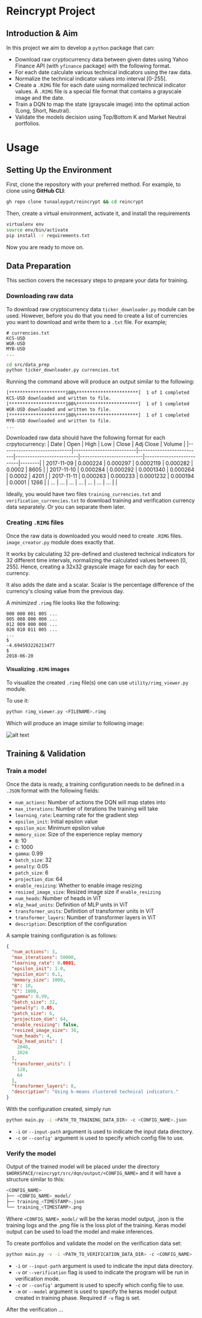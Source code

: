 # Reincrypt Project

## Introduction & Aim

In this project we aim to develop a `python` package that can:

- Download raw cryptocurrency data between given dates using Yahoo Finance API (with `yfinance` package) with the following format.
- For each date calculate various technical indicators using the raw data.
- Normalize the technical indicator values into interval [0-255].
- Create a `.RIMG` file for each date using normalized technical indicator values. A `.RIMG` file is a special file format that contains a grayscale image and the date.
- Train a DQN to map the state (grayscale image) into the optimal action (Long, Short, Neutral).
- Validate the models decision using Top/Bottom K and Market Neutral portfolios.


# Usage

## Setting Up the Environment

First, clone the repository with your preferred method. For example, to clone using **GitHub CLI**:
```bash
gh repo clone tunaalaygut/reincrypt && cd reincrypt
```

Then, create a virtual environment, activate it, and install the requirements 
```bash
virtualenv env
source env/bin/activate
pip install -r requirements.txt
```

Now you are ready to move on.

## Data Preparation

This section covers the necessary steps to prepare your data for training.

### Downloading raw data

To download raw cryptocurrency data `ticker_downloader.py` module can be used. However, before you do that you need to create a list of currencies you want to download and write them to a `.txt` file. For example;

```
# currencies.txt
KCS-USD
WGR-USD
MYB-USD
...
```

```bash
cd src/data_prep
python ticker_downloader.py currencies.txt
```

Running the command above will produce an output similar to the following:

```bash
[*********************100%***********************]  1 of 1 completed
KCS-USD downloaded and written to file.
[*********************100%***********************]  1 of 1 completed
WGR-USD downloaded and written to file.
[*********************100%***********************]  1 of 1 completed
MYB-USD downloaded and written to file.
...
```

Downloaded raw data should have the following format for each crpytocurrency:
| Date                        | Open                     | High                     | Low                      | Close                    | Adj Close                | Volume |
|-----------------------------|--------------------------|--------------------------|--------------------------|--------------------------|--------------------------|--------|
| 2017-11-09    | 0.000224  | 0.000297   | 0.0002119   | 0.000282    | 0.0002   | 8605   |
| 2017-11-10    | 0.000284   | 0.000292   | 0.0001340    | 0.000264   | 0.0002    | 4201   |
| 2017-11-11    | 0.000263   | 0.000233   | 0.0001232    | 0.000194   | 0.0001   | 1266   |
| ... |  ... | ... | ... | ... | ... | ... |
|

Ideally, you would have two files `training_currencies.txt` and `verification_currencies.txt` to download training and verification currency data separately. Or you can separate them later. 

### Creating `.RIMG` files
Once the raw data is downloaded you would need to create `.RIMG` files. `image_creator.py` module does exactly that.

It works by calculating 32 pre-defined and clustered technical indicators for 32 different time intervals, normalizing the calculated values between [0, 255]. Hence, creating a 32x32 grayscale image for each day for each currency.

It also adds the date and a scalar. Scalar is the percentage difference of the currency's closing value from the previous day.

A *minimized* `.rimg` file looks like the following:

```
000 000 001 005 ...
005 008 000 000 ...
012 009 000 000 ...
020 010 011 005 ...
...
$
-4.694593226213477
$
2018-06-20
```

#### Visualizing `.RIMG` images
To visualize the created `.rimg` file(s) one can use `utility/rimg_viewer.py` module.

To use it:

```bash
python rimg_viewer.py <FILENAME>.rimg 
```

Which will produce an image similar to following image:

![alt text](sample_rimg.png)


## Training & Validation

### Train a model
Once the data is ready, a training configuration needs to be defined in a `.JSON` format with the following fields:

- `num_actions`: Number of actions the DQN will map states into
- `max_iterations`: Number of iterations the training will take 
- `learning_rate`: Learning rate for the gradient step
- `epsilon_init`: Initial epsilon value
- `epsilon_min`: Minimum epsilon value
- `memory_size`: Size of the experience replay memory
- `B`: 10
- `C`: 1000
- `gamma`: 0.99
- `batch_size`: 32
- `penalty`: 0.05
- `patch_size`: 6
- `projection_dim`: 64
- `enable_resizing`: Whether to enable image resizing
- `resized_image_size`: Resized image size if `enable_resizing` 
- `num_heads`: Number of heads in ViT
- `mlp_head_units`: Definition of MLP units in ViT
- `transformer_units`: Definition of transformer units in ViT
- `transformer_layers`: Number of transformer layers in ViT
- `description`: Description of the configuration

A sample training configuration is as follows:

```JSON
{
  "num_actions": 3,
  "max_iterations": 50000,
  "learning_rate": 0.0001,
  "epsilon_init": 1.0,
  "epsilon_min": 0.1,
  "memory_size": 1000,
  "B": 10,
  "C": 1000,
  "gamma": 0.99,
  "batch_size": 32,
  "penalty": 0.05,
  "patch_size": 6,
  "projection_dim": 64,
  "enable_resizing": false,
  "resized_image_size": 36,
  "num_heads": 4,
  "mlp_head_units": [
    2048,
    1024
  ],
  "transformer_units": [
    128,
    64
  ],
  "transformer_layers": 8,
  "description": "Using k-means clustered technical indicators."
}
```

With the configuration created, simply run 

```bash
python main.py -i <PATH_TO_TRAINING_DATA_DIR> -c <CONFIG_NAME>.json
```

- `-i` or `--input-path` argument is used to indicate the input data directory. 
- `-c` or `--config'` argument is used to specify which config file to use.

### Verify the model
Output of the trained model will be placed under the directory `$WORKSPACE/reincrypt/src/dqn/output/<CONFIG_NAME>` and it will have a structure similar to this:

```bash
<CONFIG_NAME>
├── <CONFIG_NAME>_model/
├── training_<TIMESTAMP>.json
└── training_<TIMESTAMP>.png
```

Where `<CONFIG_NAME>_model/` will be the keras model output, .json is the training logs and the .png file is the loss plot of the training. Keras model output can be used to load the model and make inferences.

To create portfolios and validate the model on the verification data set:

```bash
python main.py -v -i <PATH_TO_VERIFICATION_DATA_DIR> -c <CONFIG_NAME> -m <PATH_TO_CONFIG_NAME_model_DIR>
```

- `-i` or `--input-path` argument is used to indicate the input data directory. 
- `-v` or `--verification` flag is used to indicate the program will be run in verification mode.
- `-c` or `--config'` argument is used to specify which config file to use.
- `-m` or `--model` argument is used to specify the keras model output created in training phase. Required if `-v` flag is set.

After the verification ...
 